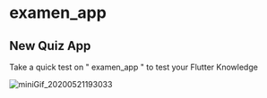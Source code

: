 # examen_app

## New Quiz App
 
 Take a quick test on " examen_app " to test your Flutter Knowledge
 
 ![miniGif_20200521193033](https://user-images.githubusercontent.com/56811029/82566927-3eda8a80-9b9a-11ea-9880-c10610c75d26.gif)


